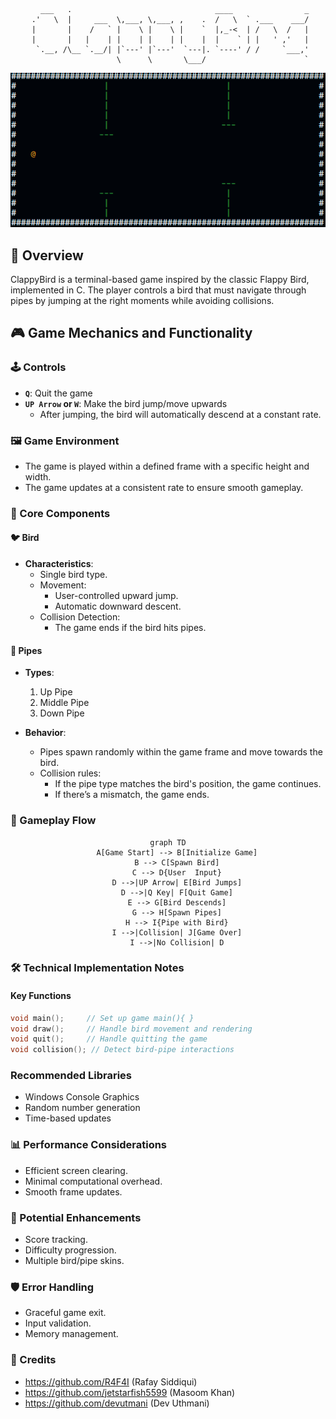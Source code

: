 
<div align="center">

```

   ___   .                                ____                _
 .'   \  |     ___  \,___, \,___, ,    .  /   \  ` .___    ___/
 |       |    /   ` |    \ |    \ |    `  |,_-<  | /   \  /   |
 |       |   |    | |    | |    | |    |  |    ` | |   ' ,'   |
  `.__, /\__ `.__/| |`---' |`---'  `---|. `----' / /     `___,'
                    \      \       \___/                      `
```


![alt text](image.png)

</div>



## 📖 Overview
ClappyBird is a terminal-based game inspired by the classic Flappy Bird, implemented in C. The player controls a bird that must navigate through pipes by jumping at the right moments while avoiding collisions.

## 🎮 Game Mechanics and Functionality

### 🕹️ Controls
- **`Q`**: Quit the game
- **`UP Arrow` or `W`**: Make the bird jump/move upwards
  - After jumping, the bird will automatically descend at a constant rate.

### 🖼️ Game Environment
- The game is played within a defined frame with a specific height and width.
- The game updates at a consistent rate to ensure smooth gameplay.

### 🧩 Core Components

#### 🐦 Bird
- **Characteristics**:
  - Single bird type.
  - Movement:
    - User-controlled upward jump.
    - Automatic downward descent.
  - Collision Detection:
    - The game ends if the bird hits pipes.

#### 🚧 Pipes
- **Types**:
  1. Up Pipe
  2. Middle Pipe
  3. Down Pipe

- **Behavior**:
  - Pipes spawn randomly within the game frame and move towards the bird.
  - Collision rules:
    - If the pipe type matches the bird's position, the game continues.
    - If there’s a mismatch, the game ends.

### 🔄 Gameplay Flow

<div align="center">

```mermaid
graph TD
    A[Game Start] --> B[Initialize Game]
    B --> C[Spawn Bird]
    C --> D{User  Input}
    D -->|UP Arrow| E[Bird Jumps]
    D -->|Q Key| F[Quit Game]
    E --> G[Bird Descends]
    G --> H[Spawn Pipes]
    H --> I{Pipe with Bird}
    I -->|Collision| J[Game Over]
    I -->|No Collision| D
```

</div>



### 🛠️ Technical Implementation Notes

#### Key Functions

```C
void main();     // Set up game main(){ }
void draw();     // Handle bird movement and rendering
void quit();     // Handle quitting the game
void collision(); // Detect bird-pipe interactions
```

### Recommended Libraries
- Windows Console Graphics
- Random number generation
- Time-based updates
### 📊 Performance Considerations
- Efficient screen clearing.
- Minimal computational overhead.
- Smooth frame updates.
### 🚀 Potential Enhancements
- Score tracking.
- Difficulty progression.
- Multiple bird/pipe skins.
### 🛡️ Error Handling
- Graceful game exit.
- Input validation.
- Memory management.
### 🎉 Credits
- https://github.com/R4F4I (Rafay Siddiqui)
- https://github.com/jetstarfish5599 (Masoom Khan)
- https://github.com/devutmani (Dev Uthmani)

